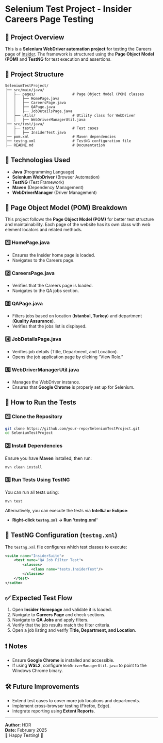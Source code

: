 # Selenium Test Project - Insider Careers Page Testing

## 📌 Project Overview
This is a **Selenium WebDriver automation project** for testing the Careers page of [Insider](https://useinsider.com/). The framework is structured using the **Page Object Model (POM)** and **TestNG** for test execution and assertions.

## 📂 Project Structure
```
SeleniumTestProject/
│── src/main/java/
│   ├── pages/                 # Page Object Model (POM) classes
│   │   ├── HomePage.java
│   │   ├── CareersPage.java
│   │   ├── QAPage.java
│   │   ├── JobDetailsPage.java
│   ├── utils/                 # Utility class for WebDriver
│   │   ├── WebDriverManagerUtil.java
│── src/test/java/
│   ├── tests/                 # Test cases
│   │   ├── InsiderTest.java
│── pom.xml                    # Maven dependencies
│── testng.xml                 # TestNG configuration file
│── README.md                  # Documentation
```

## 🔹 Technologies Used
- **Java** (Programming Language)
- **Selenium WebDriver** (Browser Automation)
- **TestNG** (Test Framework)
- **Maven** (Dependency Management)
- **WebDriverManager** (Driver Management)

## 📌 Page Object Model (POM) Breakdown
This project follows the **Page Object Model (POM)** for better test structure and maintainability. Each page of the website has its own class with web element locators and related methods.

### **1️⃣ HomePage.java**
- Ensures the Insider home page is loaded.
- Navigates to the Careers page.

### **2️⃣ CareersPage.java**
- Verifies that the Careers page is loaded.
- Navigates to the QA jobs section.

### **3️⃣ QAPage.java**
- Filters jobs based on location (**Istanbul, Turkey**) and department (**Quality Assurance**).
- Verifies that the jobs list is displayed.

### **4️⃣ JobDetailsPage.java**
- Verifies job details (Title, Department, and Location).
- Opens the job application page by clicking “View Role.”

### **5️⃣ WebDriverManagerUtil.java**
- Manages the WebDriver instance.
- Ensures that **Google Chrome** is properly set up for Selenium.

## 🏃 How to Run the Tests

### **1️⃣ Clone the Repository**
```sh
git clone https://github.com/your-repo/SeleniumTestProject.git
cd SeleniumTestProject
```

### **2️⃣ Install Dependencies**
Ensure you have **Maven** installed, then run:
```sh
mvn clean install
```

### **3️⃣ Run Tests Using TestNG**
You can run all tests using:
```sh
mvn test
```

Alternatively, you can execute the tests via **IntelliJ or Eclipse**:
- **Right-click `testng.xml` → Run 'testng.xml'**

## 📌 TestNG Configuration (`testng.xml`)
The `testng.xml` file configures which test classes to execute:
```xml
<suite name="InsiderSuite">
    <test name="QA Job Filter Test">
        <classes>
            <class name="tests.InsiderTest"/>
        </classes>
    </test>
</suite>
```

## ✅ Expected Test Flow
1. Open **Insider Homepage** and validate it is loaded.
2. Navigate to **Careers Page** and check sections.
3. Navigate to **QA Jobs** and apply filters.
4. Verify that the job results match the filter criteria.
5. Open a job listing and verify **Title, Department, and Location**.

## ❗ Notes
- Ensure **Google Chrome** is installed and accessible.
- If using **WSL2**, configure `WebDriverManagerUtil.java` to point to the Windows Chrome binary.

## 🛠️ Future Improvements
- Extend test cases to cover more job locations and departments.
- Implement cross-browser testing (Firefox, Edge).
- Integrate reporting using **Extent Reports**.

---
**Author:** HDR  
**Date:** February 2025  
🚀 Happy Testing! 🎯

